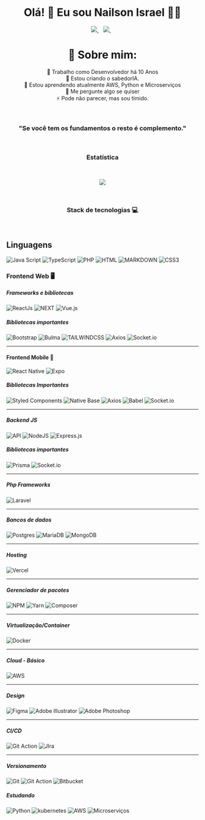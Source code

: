 <h1 align="center">
   Olá! 👋 Eu sou Nailson Israel 👨‍💻
</h1>

<p align="center">
</p>
<p align="center" dir="auto">
  <a href="https://www.linkedin.com/in/nailson-israel/" rel="nofollow">
    <img src="https://camo.githubusercontent.com/a493f6833f99fb3c85788d6d9305e6b7a42b838e5ee5d138fd9a8214a7e77472/68747470733a2f2f696d672e736869656c64732e696f2f62616467652f6c696e6b6564696e2d2532333030373742352e7376673f267374796c653d666f722d7468652d6261646765266c6f676f3d6c696e6b6564696e266c6f676f436f6c6f723d7768697465" data-canonical-src="https://img.shields.io/badge/linkedin-%230077B5.svg?&amp;style=for-the-badge&amp;logo=linkedin&amp;logoColor=white" style="max-width: 100%;">
  </a>&nbsp;&nbsp;
  <a href="https://instagram.com/na_israel" rel="nofollow">
    <img src="https://camo.githubusercontent.com/5c3f3164b340475c38f1ec3d8c6d0c6e8656fbccac25d06cfb86477079b88638/68747470733a2f2f696d672e736869656c64732e696f2f62616467652f696e7374616772616d2d2532334534343035462e7376673f267374796c653d666f722d7468652d6261646765266c6f676f3d696e7374616772616d266c6f676f436f6c6f723d7768697465" data-canonical-src="https://img.shields.io/badge/instagram-%23E4405F.svg?&amp;style=for-the-badge&amp;logo=instagram&amp;logoColor=white" style="max-width: 100%;">        
  </a>&nbsp;&nbsp;
</p>
<p>

<div align="center"> 

  # 💫 Sobre mim:
  🔭 Trabalho como Desenvolvedor há 10 Anos<br>👯 Estou criando o sabedorIA.<br>🌱 Estou aprendendo atualmente AWS, Python e Microserviços<br>💬 Me pergunte algo se quiser<br>⚡ Pode não parecer, mas sou tímido.
</div>
</br>
<h3 align="center">"Se você tem os fundamentos o resto é complemento."</h3>
</br>
<h3 align="center">Estatística</h3>
</br>
<div align="center">

![](https://github-readme-stats.vercel.app/api?username=NailsonCodens&theme=react&hide_border=false&include_all_commits=false&count_private=true)

</div>
</br>
<h3 align="center">Stack de tecnologias 💻 </h3>

</br>

## Linguagens

![Java Script](https://img.shields.io/badge/JavaScript-f1c026?style=for-the-badge&logo=javascript&logoColor=000) ![TypeScript](https://img.shields.io/badge/TypeScript-007ACC?style=for-the-badge&logo=typescript&logoColor=white) ![PHP](https://img.shields.io/badge/PHP-7175AA?style=for-the-badge&logo=php&logoColor=fff) ![HTML](https://img.shields.io/badge/Html5-000?style=for-the-badge&logo=html5&logoColor=E56027) ![MARKDOWN](https://img.shields.io/badge/markdown-000?style=for-the-badge&logo=markdown&logoColor=fff) ![CSS3](https://img.shields.io/badge/css3-%231572B6.svg?style=for-the-badge&logo=css3&logoColor=white)
</p>


### Frontend Web 🖥️

##### Frameworks e bibliotecas

![ReactJs](https://img.shields.io/badge/React_JS-333333?style=for-the-badge&logo=react&logoColor=5ED3F3) ![NEXT](https://img.shields.io/badge/Next-000?style=for-the-badge&logo=next.js&logoColor=fff) ![Vue.js](https://img.shields.io/badge/vuejs-%2335495e.svg?style=for-the-badge&logo=vuedotjs&logoColor=%234FC08D) 


##### Bibliotecas importantes
![Bootstrap](https://img.shields.io/badge/Boostrap-6C11EA.svg?style=for-the-badge&logo=bootstrap&logoColor=fff) ![Bulma](https://img.shields.io/badge/Bulma-00C6A9.svg?style=for-the-badge&logo=bulma&logoColor=fff) ![TAILWINDCSS](https://img.shields.io/badge/TAILWINDCSS-35B3EB.svg?style=for-the-badge&logo=bulma&logoColor=fff) ![Axios](https://img.shields.io/badge/Axios-671DDF?style=for-the-badge&logo=axios&logoColor=white) ![Socket.io](https://img.shields.io/badge/Socket.io-black?style=for-the-badge&logo=socket.io&badgeColor=010101)

-----------------------

#### Frontend Mobile 📱
![React Native](https://img.shields.io/badge/react_native-%2320232a.svg?style=for-the-badge&logo=react&logoColor=%2361DAFB) ![Expo](https://img.shields.io/badge/expo-1C1E24?style=for-the-badge&logo=expo&logoColor=#D04A37)

##### Bibliotecas Importantes

![Styled Components](https://img.shields.io/badge/styled--components-DB7093?style=for-the-badge&logo=styled-components&logoColor=white) ![Native Base](https://img.shields.io/badge/Native%20Base-50BFC3?style=for-the-badge&logo=launchpad&logoColor=white) ![Axios](https://img.shields.io/badge/Axios-671DDF?style=for-the-badge&logo=axios&logoColor=white) ![Babel](https://img.shields.io/badge/Babel-F9DC3e?style=for-the-badge&logo=babel&logoColor=black) ![Socket.io](https://img.shields.io/badge/Socket.io-black?style=for-the-badge&logo=socket.io&badgeColor=010101)

-----------------------

##### Backend JS

![API](https://img.shields.io/badge/api-%23404d59.svg?style=for-the-badge&logo=fastapi&logoColor=%fff) ![NodeJS](https://img.shields.io/badge/node.js-6DA55F?style=for-the-badge&logo=node.js&logoColor=white) ![Express.js](https://img.shields.io/badge/express.js-%23404d59.svg?style=for-the-badge&logo=express&logoColor=%2361DAFB)


##### Bibliotecas importantes
![Prisma](https://img.shields.io/badge/prisma-16A394.svg?style=for-the-badge&logo=prisma&logoColor=1C232F) ![Socket.io](https://img.shields.io/badge/Socket.io-black?style=for-the-badge&logo=socket.io&badgeColor=010101) 


-----------------------

##### Php Frameworks

![Laravel](https://img.shields.io/badge/laravel-%23FF2D20.svg?style=for-the-badge&logo=laravel&logoColor=white)

-----------------------

##### Bancos de dados

![Postgres](https://img.shields.io/badge/postgres-%23316192.svg?style=for-the-badge&logo=postgresql&logoColor=white) ![MariaDB](https://img.shields.io/badge/MariaDB-003545?style=for-the-badge&logo=mariadb&logoColor=white) ![MongoDB](https://img.shields.io/badge/MongoDB-%234ea94b.svg?style=for-the-badge&logo=mongodb&logoColor=white)

-----------------------

##### Hosting

![Vercel](https://img.shields.io/badge/vercel-%23000000.svg?style=for-the-badge&logo=vercel&logoColor=white)


-----------------------

##### Gerenciador de pacotes

![NPM](https://img.shields.io/badge/NPM-%23000000.svg?style=for-the-badge&logo=npm&logoColor=white) ![Yarn](https://img.shields.io/badge/yarn-%232C8EBB.svg?style=for-the-badge&logo=yarn&logoColor=white) ![Composer](https://img.shields.io/badge/composer-524944.svg?style=for-the-badge&logo=composer&logoColor=white)

-----------------------


##### Virtualização/Container

![Docker](https://img.shields.io/badge/Docker-0994E0.svg?style=for-the-badge&logo=docker&logoColor=white)

-----------------------


##### Cloud - Básico

![AWS](https://img.shields.io/badge/AWS-%23FF9900.svg?style=for-the-badge&logo=amazon-aws&logoColor=white)

-----------------------

##### Design
![Figma](https://img.shields.io/badge/figma-%23F24E1E.svg?style=for-the-badge&logo=figma&logoColor=white) ![Adobe Illustrator](https://img.shields.io/badge/adobeillustrator-%23FF9A00.svg?style=for-the-badge&logo=adobeillustrator&logoColor=white) ![Adobe Photoshop](https://img.shields.io/badge/adobe%20photoshop-011C37.svg?style=for-the-badge&logo=adobephotoshop&logoColor=#38A8FF)

-----------------------

##### CI/CD
![Git Action](https://img.shields.io/badge/GIHUB%20ACTIONS-000.svg?style=for-the-badge&logo=github-actions&logoColor=#1C81F2) ![JIra](https://img.shields.io/badge/Jira-2481FC.svg?style=for-the-badge&logo=jira&logoColor=fff)

-----------------------

##### Versionamento
![Git](https://img.shields.io/badge/git-000.svg?style=for-the-badge&logo=git&logoColor=fff) ![Git Action](https://img.shields.io/badge/GIHUB-E44C30.svg?style=for-the-badge&logo=github&logoColor=fff) ![Bitbucket](https://img.shields.io/badge/Bitbucket-257CF1.svg?style=for-the-badge&logo=bitbucket&logoColor=fff)


##### Estudando
![Python](https://img.shields.io/badge/python-3776AB.svg?style=for-the-badge&logo=python&logoColor=fff) ![kubernetes](https://img.shields.io/badge/Kubernets-326CE5.svg?style=for-the-badge&logo=kubernetes&logoColor=fff) ![AWS](https://img.shields.io/badge/AWS-%23FF9900.svg?style=for-the-badge&logo=amazon-aws&logoColor=white) ![Microserviços](https://img.shields.io/badge/Microserviços-000.svg?style=for-the-badge&logo=microstrategy&logoColor=white)

